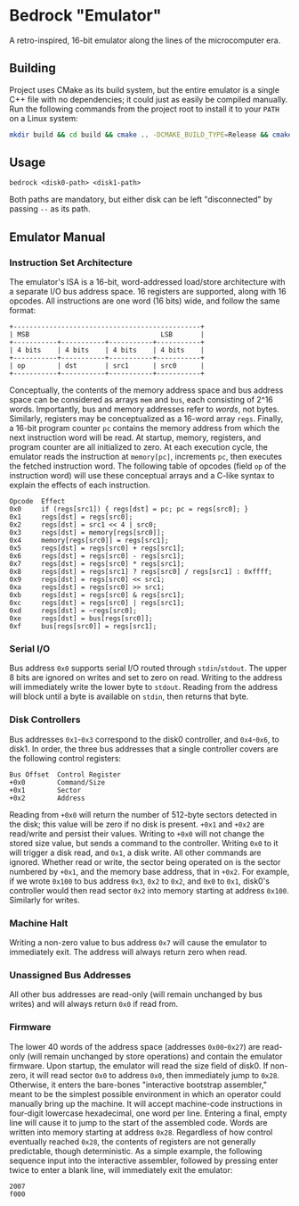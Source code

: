 # Bedrock "Emulator"

A retro-inspired, 16-bit emulator along the lines of the microcomputer era.

## Building

Project uses CMake as its build system, but the entire emulator is a single C++ file with no dependencies; it could just
as easily be compiled manually. Run the following commands from the project root to install it to your `PATH` on a Linux
system:
```bash
mkdir build && cd build && cmake .. -DCMAKE_BUILD_TYPE=Release && cmake --build . && sudo cmake --install .
```

## Usage
```
bedrock <disk0-path> <disk1-path>
```

Both paths are mandatory, but either disk can be left "disconnected" by passing `--` as its path.

## Emulator Manual

### Instruction Set Architecture
The emulator's ISA is a 16-bit, word-addressed load/store architecture with a separate I/O bus address space. 16
registers are supported, along with 16 opcodes. All instructions are one word (16 bits) wide, and follow the same
format:
```
+-----------------------------------------------+
| MSB                                 LSB       |
+-----------+-----------+-----------+-----------+
| 4 bits    | 4 bits    | 4 bits    | 4 bits    |
+-----------+-----------+-----------+-----------+
| op        | dst       | src1      | src0      |
+-----------+-----------+-----------+-----------+
```

Conceptually, the contents of the memory address space and bus address space can be considered as arrays `mem` and
`bus`, each consisting of 2^16 words. Importantly, bus and memory addresses refer to _words_, not bytes. Similarly,
registers may be conceptualized as a 16-word array `regs`. Finally, a 16-bit program counter `pc` contains the memory
address from which the next instruction word will be read. At startup, memory, registers, and program counter are all
initialized to zero. At each execution cycle, the emulator reads the instruction at `memory[pc]`, increments `pc`, then
executes the fetched instruction word. The following table of opcodes (field `op` of the instruction word) will use
these conceptual arrays and a C-like syntax to explain the effects of each instruction.

```
Opcode  Effect
0x0     if (regs[src1]) { regs[dst] = pc; pc = regs[src0]; }
0x1     regs[dst] = regs[src0];
0x2     regs[dst] = src1 << 4 | src0;
0x3     regs[dst] = memory[regs[src0]];
0x4     memory[regs[src0]] = regs[src1];
0x5     regs[dst] = regs[src0] + regs[src1];
0x6     regs[dst] = regs[src0] - regs[src1];
0x7     regs[dst] = regs[src0] * regs[src1];
0x8     regs[dst] = regs[src1] ? regs[src0] / regs[src1] : 0xffff;
0x9     regs[dst] = regs[src0] << src1;
0xa     regs[dst] = regs[src0] >> src1;
0xb     regs[dst] = regs[src0] & regs[src1];
0xc     regs[dst] = regs[src0] | regs[src1];
0xd     regs[dst] = ~regs[src0];
0xe     regs[dst] = bus[regs[src0]];
0xf     bus[regs[src0]] = regs[src1];
```

### Serial I/O
Bus address `0x0` supports serial I/O routed through `stdin`/`stdout`. The upper 8 bits are ignored on writes and set to
zero on read. Writing to the address will immediately write the lower byte to `stdout`. Reading from the address will
block until a byte is available on `stdin`, then returns that byte.

### Disk Controllers
Bus addresses `0x1`-`0x3` correspond to the disk0 controller, and `0x4`-`0x6`, to disk1. In order, the three bus
addresses that a single controller covers are the following control registers:
```
Bus Offset  Control Register
+0x0        Command/Size
+0x1        Sector
+0x2        Address
```

Reading from `+0x0` will return the number of 512-byte sectors detected in the disk; this value will be zero if no disk
is present. `+0x1` and `+0x2` are read/write and persist their values. Writing to `+0x0` will not change the stored size
value, but sends a command to the controller. Writing `0x0` to it will trigger a disk read, and `0x1`, a disk write. All
other commands are ignored. Whether read or write, the sector being operated on is the sector numbered by `+0x1`, and
the memory base address, that in `+0x2`. For example, if we wrote `0x100` to bus address `0x3`, `0x2` to `0x2`, and
`0x0` to `0x1`, disk0's controller would then read sector `0x2` into memory starting at address `0x100`. Similarly for
writes.

### Machine Halt
Writing a non-zero value to bus address `0x7` will cause the emulator to immediately exit. The address will always
return zero when read.

### Unassigned Bus Addresses
All other bus addresses are read-only (will remain unchanged by bus writes) and will always return `0x0` if read from.

### Firmware
The lower 40 words of the address space (addresses `0x00`-`0x27`) are read-only (will remain unchanged by store
operations) and contain the emulator firmware. Upon startup, the emulator will read the size field of disk0. If
non-zero, it will read sector `0x0` to address `0x0`, then immediately jump to `0x28`. Otherwise, it enters the
bare-bones "interactive bootstrap assembler," meant to be the simplest possible environment in which an operator could
manually bring up the machine. It will accept machine-code instructions in four-digit lowercase hexadecimal, one word
per line. Entering a final, empty line will cause it to jump to the start of the assembled code. Words are written into
memory starting at address `0x28`. Regardless of how control eventually reached `0x28`, the contents of registers are
not generally predictable, though deterministic. As a simple example, the following sequence input into the interactive
assembler, followed by pressing enter twice to enter a blank line, will immediately exit the emulator:
```
2007
f000
```

